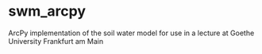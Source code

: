 # swm_arcpy
ArcPy implementation of the soil water model for use in a lecture at Goethe University Frankfurt am Main

